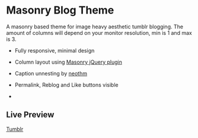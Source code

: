 # Masonry Blog Theme

A masonry based theme for image heavy aesthetic tumblr blogging. The amount of columns will depend on your monitor resolution, min is 1 and max is 3.

- Fully responsive, minimal design

- Column layout using [Masonry jQuery plugin](https://masonry.desandro.com/)

- Caption unnesting by [neothm](https://neothm.com/post/149023525244)

- Permalink, Reblog and Like buttons visible

- 

## Live Preview

[Tumblr](http://visual-ideas-theme.tumblr.com/)
